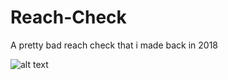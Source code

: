 # Reach-Check
 A pretty bad reach check that i made back in 2018
 
![alt text](https://i.gyazo.com/b583f2f2952c0284a715fe089faee6c3.png)
